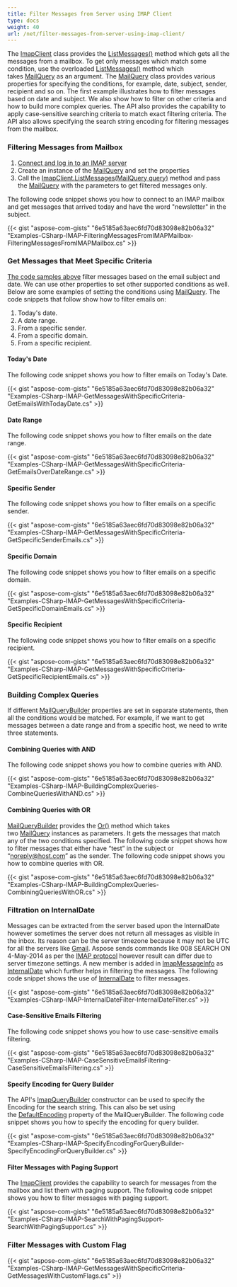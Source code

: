 ```yaml
---
title: Filter Messages from Server using IMAP Client
type: docs
weight: 40
url: /net/filter-messages-from-server-using-imap-client/
---
```



The [ImapClient](https://apireference.aspose.com/net/email/aspose.email.clients.imap/imapclient) class provides the [ListMessages()](https://apireference.aspose.com/net/email/aspose.email.clients.imap/imapclient/methods/listmessages) method which gets all the messages from a mailbox. To get only messages which match some condition, use the overloaded [ListMessages()](https://apireference.aspose.com/net/email/aspose.email.clients.imap/imapclient/methods/listmessages) method which takes [MailQuery](https://apireference.aspose.com/net/email/aspose.email.tools.search/mailquery) as an argument. The [MailQuery](https://apireference.aspose.com/net/email/aspose.email.tools.search/mailquery) class provides various properties for specifying the conditions, for example, date, subject, sender, recipient and so on. The first example illustrates how to filter messages based on date and subject. We also show how to filter on other criteria and how to build more complex queries. The API also provides the capability to apply case-sensitive searching criteria to match exact filtering criteria. The API also allows specifying the search string encoding for filtering messages from the mailbox.
### **Filtering Messages from Mailbox**
1. [Connect and log in to an IMAP server](http://localhost:1313/net/connecting-to-imap-server/#connecting-with-imap-server)
1. Create an instance of the [MailQuery](https://apireference.aspose.com/net/email/aspose.email.tools.search/mailquery) and set the properties
1. Call the [ImapClient.ListMessages(MailQuery query)](http://www.aspose.com/api/net/email/aspose.email.imap.imapclient/listmessages/methods/11) method and pass the [MailQuery](https://apireference.aspose.com/net/email/aspose.email.clients.imap.imapclient/listmessages/methods/11) with the parameters to get filtered messages only.

The following code snippet shows you how to connect to an IMAP mailbox and get messages that arrived today and have the word "newsletter" in the subject.



{{< gist "aspose-com-gists" "6e5185a63aec6fd70d83098e82b06a32" "Examples-CSharp-IMAP-FilteringMessagesFromIMAPMailbox-FilteringMessagesFromIMAPMailbox.cs" >}}
### **Get Messages that Meet Specific Criteria**
[The code samples above](#filtering-messages-from-mailbox) filter messages based on the email subject and date. We can use other properties to set other supported conditions as well. Below are some examples of setting the conditions using [MailQuery](https://apireference.aspose.com/net/email/aspose.email.tools.search/mailquery). The code snippets that follow show how to filter emails on:

1. Today's date.
1. A date range.
1. From a specific sender.
1. From a specific domain.
1. From a specific recipient.
#### **Today's Date**
The following code snippet shows you how to filter emails on Today's Date.



{{< gist "aspose-com-gists" "6e5185a63aec6fd70d83098e82b06a32" "Examples-CSharp-IMAP-GetMessagesWithSpecificCriteria-GetEmailsWithTodayDate.cs" >}}
#### **Date Range**
The following code snippet shows you how to filter emails on the date range.



{{< gist "aspose-com-gists" "6e5185a63aec6fd70d83098e82b06a32" "Examples-CSharp-IMAP-GetMessagesWithSpecificCriteria-GetEmailsOverDateRange.cs" >}}
#### **Specific Sender**
The following code snippet shows you how to filter emails on a specific sender.



{{< gist "aspose-com-gists" "6e5185a63aec6fd70d83098e82b06a32" "Examples-CSharp-IMAP-GetMessagesWithSpecificCriteria-GetSpecificSenderEmails.cs" >}}
#### **Specific Domain**
The following code snippet shows you how to filter emails on a specific domain.



{{< gist "aspose-com-gists" "6e5185a63aec6fd70d83098e82b06a32" "Examples-CSharp-IMAP-GetMessagesWithSpecificCriteria-GetSpecificDomainEmails.cs" >}}
#### **Specific Recipient**
The following code snippet shows you how to filter emails on a specific recipient.



{{< gist "aspose-com-gists" "6e5185a63aec6fd70d83098e82b06a32" "Examples-CSharp-IMAP-GetMessagesWithSpecificCriteria-GetSpecificRecipientEmails.cs" >}}
### **Building Complex Queries**
If different [MailQueryBuilder](https://apireference.aspose.com/net/email/aspose.email.tools.search/mailquerybuilder) properties are set in separate statements, then all the conditions would be matched. For example, if we want to get messages between a date range and from a specific host, we need to write three statements.
#### **Combining Queries with AND**
The following code snippet shows you how to combine queries with AND.



{{< gist "aspose-com-gists" "6e5185a63aec6fd70d83098e82b06a32" "Examples-CSharp-IMAP-BuildingComplexQueries-CombineQueriesWithAND.cs" >}}
#### **Combining Queries with OR**
[MailQueryBuilder](https://apireference.aspose.com/net/email/aspose.email.tools.search/mailquerybuilder) provides the [Or()](https://apireference.aspose.com/net/email/aspose.email.tools.search/mailquerybuilder/methods/or) method which takes two [MailQuery](https://apireference.aspose.com/net/email/aspose.email.tools.search/mailquery) instances as parameters. It gets the messages that match any of the two conditions specified. The following code snippet shows how to filter messages that either have “test” in the subject or “noreply@host.com” as the sender. The following code snippet shows you how to combine queries with OR.



{{< gist "aspose-com-gists" "6e5185a63aec6fd70d83098e82b06a32" "Examples-CSharp-IMAP-BuildingComplexQueries-CombiningQueriesWithOR.cs" >}}
### **Filtration on InternalDate**
Messages can be extracted from the server based upon the InternalDate however sometimes the server does not return all messages as visible in the inbox. Its reason can be the server timezone because it may not be UTC for all the servers like [Gmail](https://www.google.com.ua/search?client=opera&q=timezone+gmail&sourceid=opera&ie=utf-8&oe=utf-8&channel=suggest#channel=suggest&q=gmail+server+timezone++). Aspose sends commands like 008 SEARCH ON 4-May-2014 as per the [IMAP protocol](http://tools.ietf.org/html/rfc1730) however result can differ due to server timezone settings. A new member is added in [ImapMessageInfo](https://apireference.aspose.com/net/email/aspose.email.clients.imap/imapmessageinfo) as [InternalDate](https://apireference.aspose.com/net/email/aspose.email.clients.imap/imapmessageinfo/properties/internaldate) which further helps in filtering the messages. The following code snippet shows the use of [InternalDate](https://apireference.aspose.com/net/email/aspose.email.clients.imap/imapmessageinfo/properties/internaldate) to filter messages.



{{< gist "aspose-com-gists" "6e5185a63aec6fd70d83098e82b06a32" "Examples-CSharp-IMAP-InternalDateFilter-InternalDateFilter.cs" >}}
#### **Case-Sensitive Emails Filtering**
The following code snippet shows you how to use case-sensitive emails filtering.



{{< gist "aspose-com-gists" "6e5185a63aec6fd70d83098e82b06a32" "Examples-CSharp-IMAP-CaseSensitiveEmailsFiltering-CaseSensitiveEmailsFiltering.cs" >}}
#### **Specify Encoding for Query Builder**
The API's [ImapQueryBuilder](https://apireference.aspose.com/net/email/aspose.email.clients.imap/imapquerybuilder) constructor can be used to specify the Encoding for the search string. This can also be set using the [DefaultEncoding](https://apireference.aspose.com/net/email/aspose.email.tools.search/mailquerybuilder/properties/defaultencoding) property of the MailQueryBuilder. The following code snippet shows you how to specify the encoding for query builder.



{{< gist "aspose-com-gists" "6e5185a63aec6fd70d83098e82b06a32" "Examples-CSharp-IMAP-SpecifyEncodingForQueryBuilder-SpecifyEncodingForQueryBuilder.cs" >}}
#### **Filter Messages with Paging Support**
The [ImapClient](https://apireference.aspose.com/net/email/aspose.email.clients.imap/imapclient) provides the capability to search for messages from the mailbox and list them with paging support. The following code snippet shows you how to filter messages with paging support.



{{< gist "aspose-com-gists" "6e5185a63aec6fd70d83098e82b06a32" "Examples-CSharp-IMAP-SearchWithPagingSupport-SearchWithPagingSupport.cs" >}}
### **Filter Messages with Custom Flag**
{{< gist "aspose-com-gists" "6e5185a63aec6fd70d83098e82b06a32" "Examples-CSharp-IMAP-GetMessagesWithSpecificCriteria-GetMessagesWithCustomFlags.cs" >}}
